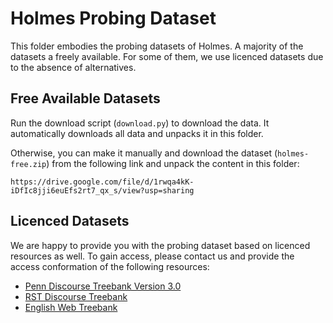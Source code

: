 # Holmes Probing Dataset
This folder embodies the probing datasets of Holmes.
A majority of the datasets a freely available.
For some of them, we use licenced datasets due to the absence of alternatives.

## Free Available Datasets

Run the download script (`download.py`) to download the data.
It automatically downloads all data and unpacks it in this folder.

Otherwise, you can make it manually and download the dataset (`holmes-free.zip`) from the following link and unpack the content in this folder:

`https://drive.google.com/file/d/1rwqa4kK-iDfIc8jji6euEfs2rt7_qx_s/view?usp=sharing`

## Licenced Datasets
We are happy to provide you with the probing dataset based on licenced resources as well.
To gain access, please contact us and provide the access conformation of the following resources:

- [Penn Discourse Treebank Version 3.0](https://catalog.ldc.upenn.edu/LDC2019T05)
- [RST Discourse Treebank](https://catalog.ldc.upenn.edu/LDC2002T07)
- [English Web Treebank](https://catalog.ldc.upenn.edu/LDC2012T13)
